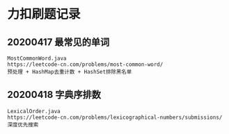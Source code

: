 # 力扣刷题记录

## 20200417 最常见的单词

```text
MostCommonWord.java
https://leetcode-cn.com/problems/most-common-word/
预处理 + HashMap去重计数 + HashSet排除黑名单
```
## 20200418 字典序排数

```text
LexicalOrder.java
https://leetcode-cn.com/problems/lexicographical-numbers/submissions/
深度优先搜索
```

